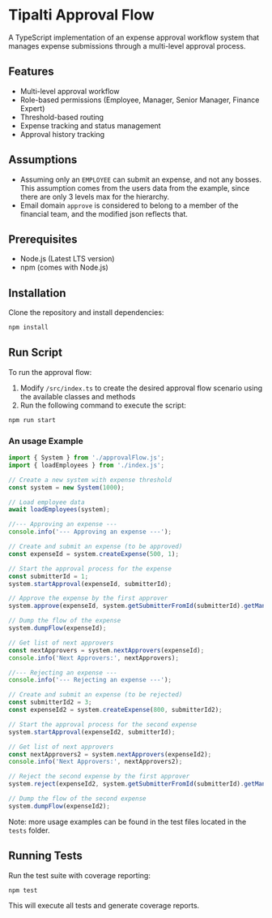 # Tipalti Approval Flow

A TypeScript implementation of an expense approval workflow system that manages expense submissions through a multi-level approval process.

## Features

- Multi-level approval workflow
- Role-based permissions (Employee, Manager, Senior Manager, Finance Expert)
- Threshold-based routing
- Expense tracking and status management
- Approval history tracking

## Assumptions

- Assuming only an `EMPLOYEE` can submit an expense, and not any bosses. This assumption comes from the users data from the example, since there are only 3 levels max for the hierarchy.
- Email domain `approve` is considered to belong to a member of the financial team, and the modified json reflects that.

## Prerequisites

- Node.js (Latest LTS version)
- npm (comes with Node.js)

## Installation

Clone the repository and install dependencies:

```bash
npm install
```

## Run Script

To run the approval flow:

1. Modify `/src/index.ts` to create the desired approval flow scenario using the available classes and methods
2. Run the following command to execute the script:

```bash
npm run start
```

### An usage Example

```typescript
import { System } from './approvalFlow.js';
import { loadEmployees } from './index.js';

// Create a new system with expense threshold
const system = new System(1000);

// Load employee data
await loadEmployees(system);

//--- Approving an expense ---
console.info('--- Approving an expense ---');

// Create and submit an expense (to be approved)
const expenseId = system.createExpense(500, 1);

// Start the approval process for the expense
const submitterId = 1;
system.startApproval(expenseId, submitterId);

// Approve the expense by the first approver
system.approve(expenseId, system.getSubmitterFromId(submitterId).getManager());

// Dump the flow of the expense
system.dumpFlow(expenseId);

// Get list of next approvers
const nextApprovers = system.nextApprovers(expenseId);
console.info('Next Approvers:', nextApprovers);

//--- Rejecting an expense ---
console.info('--- Rejecting an expense ---');

// Create and submit an expense (to be rejected)
const submitterId2 = 3;
const expenseId2 = system.createExpense(800, submitterId2);

// Start the approval process for the second expense
system.startApproval(expenseId2, submitterId);

// Get list of next approvers
const nextApprovers2 = system.nextApprovers(expenseId2);
console.info('Next Approvers:', nextApprovers2);

// Reject the second expense by the first approver
system.reject(expenseId2, system.getSubmitterFromId(submitterId).getManager());

// Dump the flow of the second expense
system.dumpFlow(expenseId2);
```

Note: more usage examples can be found in the test files located in the `tests` folder.

## Running Tests

Run the test suite with coverage reporting:

```bash
npm test
```

This will execute all tests and generate coverage reports.
